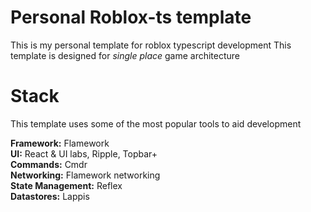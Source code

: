 # Personal Roblox-ts template

This is my personal template for roblox typescript development
This template is designed for *single place* game architecture

# Stack

This template uses some of the most popular tools to aid development

**Framework:** Flamework  <br>
**UI:** React & UI labs, Ripple, Topbar+  <br>
**Commands:** Cmdr  <br>
**Networking:** Flamework networking  <br>
**State Management:** Reflex  <br>
**Datastores:** Lappis  <br>